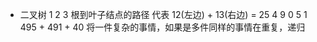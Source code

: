 - 二叉树
      1
    2   3
    根到叶子结点的路径 代表  12(左边) + 13(右边) = 25
         4
      9     0
    5   1
    495 + 491 + 40
    将一件复杂的事情，如果是多件同样的事情在重复，递归